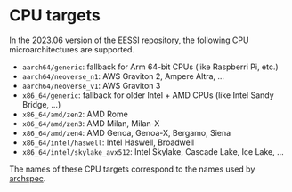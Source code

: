 # CPU targets

In the 2023.06 version of the EESSI repository, the following CPU microarchitectures are supported.

* `aarch64/generic`: fallback for Arm 64-bit CPUs (like Raspberri Pi, etc.)
* `aarch64/neoverse_n1`: AWS Graviton 2, Ampere Altra, ...
* `aarch64/neoverse_v1`: AWS Graviton 3
* `x86_64/generic`: fallback for older Intel + AMD CPUs (like Intel Sandy Bridge, ...)
* `x86_64/amd/zen2`: AMD Rome
* `x86_64/amd/zen3`: AMD Milan, Milan-X
* `x86_64/amd/zen4`: AMD Genoa, Genoa-X, Bergamo, Siena
* `x86_64/intel/haswell`: Intel Haswell, Broadwell
* `x86_64/intel/skylake_avx512`: Intel Skylake, Cascade Lake, Ice Lake, ...

The names of these CPU targets correspond to the names used by [archspec](https://github.com/archspec/archspec).
